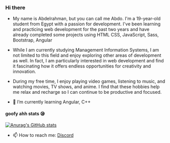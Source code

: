 ### Hi there 
- My name is Abdelrahman, but you can call me Abdo. I'm a 19-year-old student from Egypt with a passion for development. I've been learning and practicing web development for the past two years and have already completed some projects using HTML CSS, JavaScript, Sass, Bootstrap, Angular

- While I am currently studying Management Information Systems, I am not limited to this field and enjoy exploring other areas of development as well. In fact, I am particularly interested in web development and find it fascinating how it offers endless opportunities for creativity and innovation.

- During my free time, I enjoy playing video games, listening to music, and watching movies, TV shows, and anime. I find that these hobbies help me relax and recharge so I can continue to be productive and focused.

- 🌱 I’m currently learning Angular, C++

#### goofy ahh stats 😪
[![Anurag's GitHub stats](https://github-readme-stats.vercel.app/api?username=A13DO)](https://github.com/anuraghazra/github-readme-stats)

- 📫 How to reach me: <a href="https://discord.com/users/700426889575006300">Discord</a>

<!--
**A13DO/A13DO** is a ✨ _special_ ✨ repository because its `README.md` (this file) appears on your GitHub profile.

Here are some ideas to get you started:

- 🔭 I’m currently working on ...
- 🌱 I’m currently learning Angular, C++
- 👯 I’m looking to collaborate on ...
- 🤔 I’m looking for help with ...
- 💬 Ask me about ...
- 📫 How to reach me: ...
- 😄 Pronouns: ...
- ⚡ Fun fact: ...
-->

